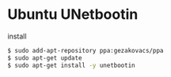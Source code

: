 # Ubuntu UNetbootin

install
```bash
$ sudo add-apt-repository ppa:gezakovacs/ppa
$ sudo apt-get update
$ sudo apt-get install -y unetbootin
```
